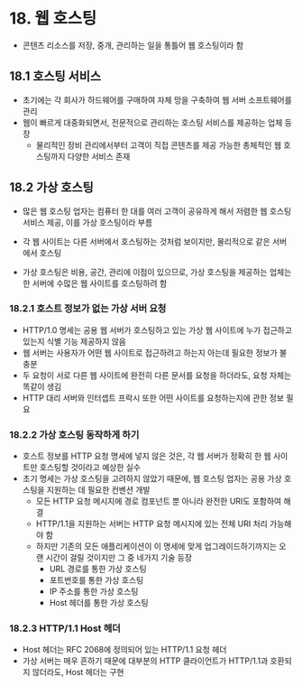 # 18. 웹 호스팅

- 콘텐츠 리소스를 저장, 중개, 관리하는 일을 통틀어 웹 호스팅이라 함

## 18.1 호스팅 서비스

- 초기에는 각 회사가 하드웨어를 구매하여 자체 망을 구축하여 웹 서버 소프트웨어를 관리
- 웹이 빠르게 대중화되면서, 전문적으로 관리하는 호스팅 서비스를 제공하는 업체 등장
  - 물리적인 장비 관리에서부터 고객이 직접 콘텐츠를 제공 가능한 총체적인 웹 호스팅까지 다양한 서비스 존재

## 18.2 가상 호스팅

- 많은 웹 호스팅 업자는 컴퓨터 한 대를 여러 고객이 공유하게 해서 저렴한 웹 호스팅 서비스 제공, 이를 가상 호스팅이라 부름

- 각 웹 사이트는 다른 서버에서 호스팅하는 것처럼 보이지만, 물리적으로 같은 서버에서 호스팅
- 가상 호스팅은 비용, 공간, 관리에 이점이 있으므로, 가상 호스팅을 제공하는 업체는 한 서버에 수많은 웹 사이트를 호스팅하려 함

### 18.2.1 호스트 정보가 없는 가상 서버 요청

- HTTP/1.0 명세는 공용 웹 서버가 호스팅하고 있는 가상 웹 사이트에 누가 접근하고 있는지 식별 기능 제공하지 않음
- 웹 서버는 사용자가 어떤 웹 사이트로 접근하려고 하는지 아는데 필요한 정보가 불충분
- 두 요청이 서로 다른 웹 사이트에 완전히 다른 문서를 요청을 하더라도, 요청 자체는 똑같이 생김
- HTTP 대리 서버와 인터셉트 프락시 또한 어떤 사이트를 요청하는지에 관한 정보 필요

### 18.2.2 가상 호스팅 동작하게 하기

- 호스트 정보를 HTTP 요청 명세에 넣지 않은 것은, 각 웹 서버가 정확히 한 웹 사이트만 호스팅할 것이라고 예상한 실수
- 초기 명세는 가상 호스팅을 고려하지 않았기 때문에, 웹 호스팅 업자는 공용 가상 호스팅을 지원하는 데 필요한 컨벤션 개발
  - 모든 HTTP 요청 메시지에 경로 컴포넌트 뿐 아니라 완전한 URI도 포함하여 해결
  - HTTP/1.1을 지원하는 서버는 HTTP 요청 메시지에 있는 전체 URI 처리 가능해야 함
  - 하지만 기존의 모든 애플리케이션이 이 명세에 맞게 업그레이드하기까지는 오랜 시간이 걸릴 것이지만 그 중 네가지 기술 등장
    - URL 경로를 통한 가상 호스팅
    - 포트번호를 통한 가상 호스팅
    - IP 주소를 통한 가상 호스팅
    - Host 헤더를 통한 가상 호스팅

### 18.2.3 HTTP/1.1 Host 헤더

- Host 헤더는 RFC 2068에 정의되어 있는 HTTP/1.1 요청 헤더
- 가상 서버는 매우 흔하기 때문에 대부분의 HTTP 클라이언트가 HTTP/1.1과 호환되지 않더라도, Host 헤더는 구현